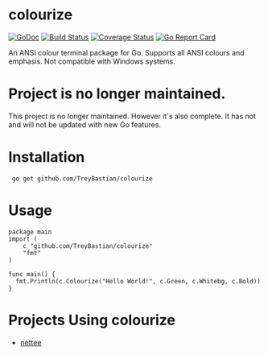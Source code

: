 # colourize
[![GoDoc](https://godoc.org/github.com/TreyBastian/colourize?status.svg)](https://godoc.org/github.com/TreyBastian/colourize) [![Build Status](https://travis-ci.org/TreyBastian/colourize.svg?branch=master)](https://travis-ci.org/TreyBastian/colourize) [![Coverage Status](https://coveralls.io/repos/TreyBastian/colourize/badge.svg?branch=master)](https://coveralls.io/r/TreyBastian/colourize?branch=master) [![Go Report
Card](https://goreportcard.com/badge/github.com/TreyBastian/colourize)](https://goreportcard.com/report/github.com/TreyBastian/colourize)

An ANSI colour terminal package for Go.
Supports all ANSI colours and emphasis. Not compatible with Windows systems.

# Project is no longer maintained.
This project is no longer maintained. However it's also complete. It has not and will not be updated with new Go features.

# Installation

     go get github.com/TreyBastian/colourize 

# Usage

    package main
    import (
        c "github.com/TreyBastian/colourize"
        "fmt"
    )
    
    func main() {
      fmt.Println(c.Colourize("Hello World!", c.Green, c.Whitebg, c.Bold))
    }


# Projects Using colourize
*  [nettee](https://github.com/Manaphy91/nettee)
